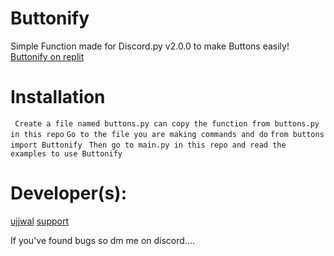 # Buttonify
Simple Function made for Discord.py v2.0.0 to make Buttons easily!
[Buttonify on replit](https://replit.com/@ClashingUjjwal/Buttonify)

# Installation 
``` Create a file named buttons.py can copy the function from buttons.py in this repo```
``` Go to the file you are making commands and do ``` `from buttons import Buttonify`
``` Then go to main.py in this repo and read the examples to use Buttonify```

# Developer(s):
[ujjwal](https://discord.com/users/1033579545254711336)
[support](https://discord.gg/RxQP88aBPJ)

If you've found bugs so dm me on discord....
